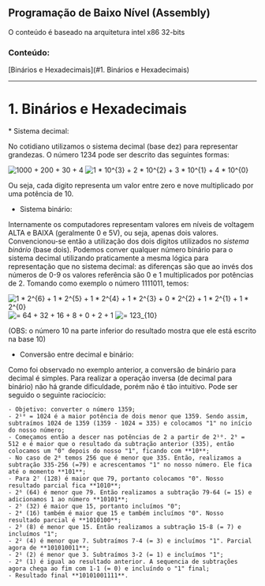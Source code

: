 <link rel="stylesheet" href="css/style.css">

## Programação de Baixo Nível (Assembly)

O conteúdo é baseado na arquitetura intel x86 32-bits

### Conteúdo:

[Binários e Hexadecimais](#1. Binários e Hexadecimais)

---

# 1. Binários e Hexadecimais
<meta http-equiv="Content-Type" content="text/html; charset=utf-8">
* Sistema decimal:

No cotidiano utilizamos o sistema decimal (base dez) para representar grandezas. O número 1234 pode ser descrito das seguintes formas:

<img class="center" src="https://latex.codecogs.com/gif.latex?1000&space;&plus;&space;200&space;&plus;&space;30&space;&plus;&space;4" title="1000 + 200 + 30 + 4" />
<img class="center" src="https://latex.codecogs.com/gif.latex?1&space;*&space;10^{3}&space;&plus;&space;2&space;*&space;10^{2}&space;&plus;&space;3&space;*&space;10^{1}&space;&plus;&space;4&space;*&space;10^{0}" title="1 * 10^{3} + 2 * 10^{2} + 3 * 10^{1} + 4 * 10^{0}" />

Ou seja, cada digito representa um valor entre zero e nove multiplicado por uma potência de 10.

* Sistema binário:

Internamente os computadores representam valores em níveis de voltagem ALTA e BAIXA (geralmente 0 e 5V), ou seja, apenas dois valores. Convencionou-se então a utilização dos dois digitos utilizados no _sistema binário_ (base dois). Podemos conver qualquer número binário para o sistema decimal utilizando praticamente a mesma lógica para representação que no sistema decimal: as diferenças são que ao invés dos números de 0-9 os valores referência são 0 e 1 multiplicados por potências de 2.
Tomando como exemplo o número 1111011, temos:

<img class="center" src="https://latex.codecogs.com/gif.latex?1&space;*&space;2^{6}&space;&plus;&space;1&space;*&space;2^{5}&space;&plus;&space;1&space;*&space;2^{4}&space;&plus;&space;1&space;*&space;2^{3}&space;&plus;&space;0&space;*&space;2^{2}&space;&plus;&space;1&space;*&space;2^{1}&space;&plus;&space;1&space;*&space;2^{0}" title="1 * 2^{6} + 1 * 2^{5} + 1 * 2^{4} + 1 * 2^{3} + 0 * 2^{2} + 1 * 2^{1} + 1 * 2^{0}" />
<img class="center" src="https://latex.codecogs.com/gif.latex?=&space;64&space;&plus;&space;32&space;&plus;&space;16&space;&plus;&space;8&space;&plus;&space;0&space;&plus;&space;2&space;&plus;&space;1" title="= 64 + 32 + 16 + 8 + 0 + 2 + 1" />
<img class="center" src="https://latex.codecogs.com/gif.latex?=&space;123_{10}" title="= 123_{10}" />

(OBS: o número 10 na parte inferior do resultado mostra que ele está escrito na base 10)

* Conversão entre decimal e binário:

Como foi observado no exemplo anterior, a conversão de binário para decimal é simples. Para realizar a operação inversa (de decimal para binário) não há grande dificuldade, porém não é tão intuitivo. Pode ser seguido o seguinte raciocício:

    - Objetivo: converter o número 1359;  
    - 2¹⁰ = 1024 é a maior potência de dois menor que 1359. Sendo assim, subtraímos 1024 de 1359 (1359 - 1024 = 335) e colocamos "1" no início do nosso número;  
    - Começamos então a descer nas potências de 2 a partir de 2¹⁰. 2⁹ = 512 e é maior que o resultado da subtração anterior (335), então colocamos um "0" depois do nosso "1", ficando com **10**;  
    - No caso de 2⁸ temos 256 que é menor que 335. Então, realizamos a subtração 335-256 (=79) e acrescentamos "1" no nosso número. Ele fica até o momento **101**;  
    - Para 2⁷ (128) é maior que 79, portanto colocamos "0". Nosso resultado parcial fica **1010**;  
    - 2⁶ (64) é menor que 79. Então realizamos a subtração 79-64 (= 15) e adicionamos 1 ao número **10101**;  
    - 2⁵ (32) é maior que 15, portanto incluímos "0";  
    - 2⁴ (16) também é maior que 15 e também incluímos "0". Nosso resultado parcial é **1010100**;  
    - 2³ (8) é menor que 15. Então realizamos a subtração 15-8 (= 7) e incluímos "1";  
    - 2² (4) é menor que 7. Subtraímos 7-4 (= 3) e incluímos "1". Parcial agora de **101010011**;  
    - 2¹ (2) é menor que 3. Subtraímos 3-2 (= 1) e incluímos "1";  
    - 2⁰ (1) é igual ao resultado anterior. A sequencia de subtrações agora chega ao fim com 1-1 (= 0) e incluíndo o "1" final;  
    - Resultado final **10101001111**.